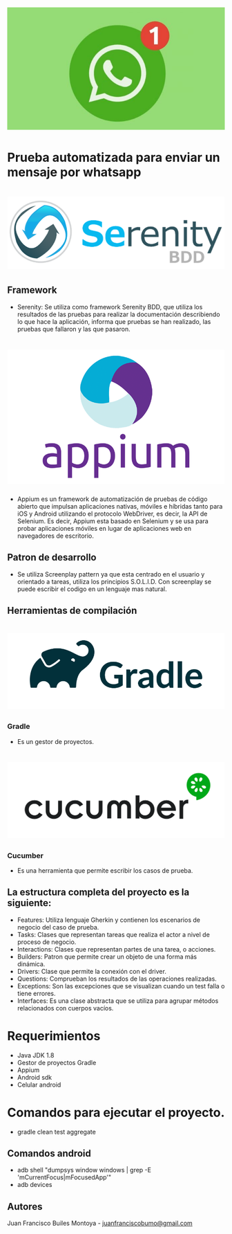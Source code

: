 # ![Serenity BDD](docs/whatsapp.png "Logo Title Text 1")


# Prueba automatizada para enviar un mensaje por whatsapp

# ![Serenity BDD](docs/serenity.png "Logo Title Text 1")

## Framework

* Serenity: Se utiliza como framework Serenity BDD, que utiliza los resultados de las pruebas para realizar la documentación describiendo lo que hace la aplicación, informa que pruebas se han realizado, las pruebas que fallaron y las que pasaron. 

# ![Serenity BDD](docs/appium.png "Logo Title Text 1")

* Appium es un framework de automatización de pruebas de código abierto que impulsan aplicaciones nativas, móviles e híbridas tanto para iOS y Android utilizando el protocolo WebDriver, es decir, la API de Selenium. Es decir, Appium esta basado en Selenium y se usa para probar aplicaciones móviles en lugar de aplicaciones web en navegadores de escritorio.

## Patron de desarrollo

* Se utiliza Screenplay pattern ya que esta centrado en el usuario y orientado a tareas, utiliza los principios S.O.L.I.D. Con screenplay se puede escribir el codigo en un lenguaje mas natural.

## Herramientas de compilación 

# ![Serenity BDD](docs/gradle.png "Logo Title Text 1")

### Gradle

* Es un gestor de proyectos.

# ![Serenity BDD](docs/cucumber.png "Logo Title Text 1")

### Cucumber

* Es una herramienta que permite escribir los casos de prueba.

## La estructura completa del proyecto es la siguiente:

* Features: Utiliza lenguaje Gherkin y contienen los escenarios de negocio del caso de prueba. 
* Tasks: Clases que representan tareas que realiza el actor a nivel de proceso de negocio. 
* Interactions: Clases que representan partes de una tarea, o acciones.
* Builders: Patron que permite crear un objeto de una forma más dinámica.
* Drivers: Clase que permite la conexión con el driver.
* Questions: Comprueban los resultados de las operaciones realizadas. 
* Exceptions: Son las excepciones que se visualizan cuando un test falla o tiene errores. 
* Interfaces: Es una clase abstracta que se utiliza para agrupar métodos relacionados con cuerpos vacíos.

# Requerimientos

* Java JDK 1.8 
* Gestor de proyectos Gradle 
* Appium
* Android sdk
* Celular android

# Comandos para ejecutar el proyecto.

* gradle clean test aggregate

## Comandos android

* adb shell "dumpsys window windows | grep -E 'mCurrentFocus|mFocusedApp'"
* adb devices

## Autores

Juan Francisco Builes Montoya - juanfranciscobumo@gmail.com
